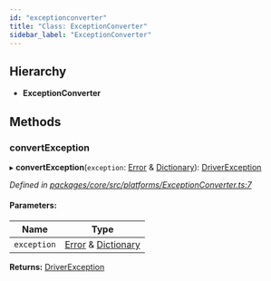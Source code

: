 ```yaml
---
id: "exceptionconverter"
title: "Class: ExceptionConverter"
sidebar_label: "ExceptionConverter"
---
```


## Hierarchy

* **ExceptionConverter**

## Methods

### convertException

▸ **convertException**(`exception`: [Error](driverexception.md#error) & [Dictionary](../index.md#dictionary)): [DriverException](driverexception.md)

*Defined in [packages/core/src/platforms/ExceptionConverter.ts:7](https://github.com/mikro-orm/mikro-orm/blob/4249b052e/packages/core/src/platforms/ExceptionConverter.ts#L7)*

#### Parameters:

Name | Type |
------ | ------ |
`exception` | [Error](driverexception.md#error) & [Dictionary](../index.md#dictionary) |

**Returns:** [DriverException](driverexception.md)
